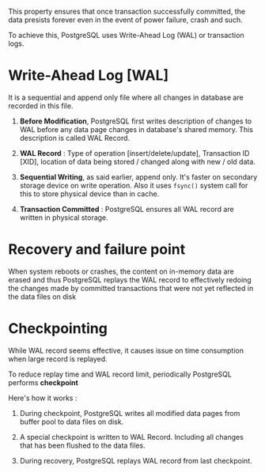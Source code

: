 This property ensures that once transaction successfully committed, the data
presists forever even in the event of power failure, crash and such.

To achieve this, PostgreSQL uses Write-Ahead Log (WAL) or transaction logs.

# Write-Ahead Log [WAL]

It is a sequential and append only file where all changes in database are recorded
in this file.

1. **Before Modification**, PostgreSQL first writes description of changes to WAL
before any data page changes in database's shared memory. This description is called
WAL Record.

2. **WAL Record** : Type of operation [insert/delete/update], Transaction ID [XID],
location of data being stored / changed along with new / old data.

3. **Sequential Writing**, as said earlier, append only. It's faster on secondary
storage device on write operation. Also it uses `fsync()` system call for this to
store physical device than in cache.

4. **Transaction Committed** : PostgreSQL ensures all WAL record are written
in physical storage.



# Recovery and failure point

When system reboots or crashes, the content on in-memory data are erased and
thus PostgreSQL replays the WAL record to effectively redoing the changes made 
by committed transactions that were not yet reflected in the data files on disk

# Checkpointing

While WAL record seems effective, it causes issue on time consumption when large
record is replayed.

To reduce replay time and WAL record limit, periodically PostgreSQL performs
**checkpoint** 

Here's how it works : 

1. During checkpoint, PostgreSQL writes all modified data pages from buffer pool
to data files on disk.

2. A special checkpoint is written to WAL Record. Including all changes that
has been flushed to the data files.

3. During recovery, PostgreSQL replays WAL record from last checkpoint.

 


